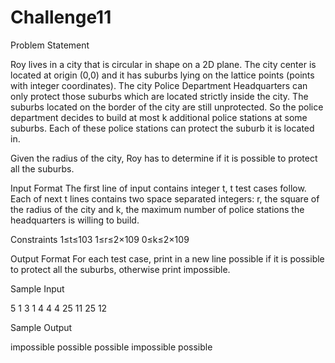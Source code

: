 # Challenge11
Problem Statement

Roy lives in a city that is circular in shape on a 2D plane. The city center is located at origin (0,0) and it has suburbs lying on the lattice points (points with integer coordinates). The city Police Department Headquarters can only protect those suburbs which are located strictly inside the city. The suburbs located on the border of the city are still unprotected. So the police department decides to build at most k additional police stations at some suburbs. Each of these police stations can protect the suburb it is located in.

Given the radius of the city, Roy has to determine if it is possible to protect all the suburbs.

Input Format 
The first line of input contains integer t, t test cases follow. 
Each of next t lines contains two space separated integers: r, the square of the radius of the city and k, the maximum number of police stations the headquarters is willing to build.

Constraints 
1≤t≤103 
1≤r≤2×109 
0≤k≤2×109

Output Format 
For each test case, print in a new line possible if it is possible to protect all the suburbs, otherwise print impossible.

Sample Input

5
1 3
1 4
4 4
25 11
25 12

Sample Output

impossible
possible
possible
impossible
possible
